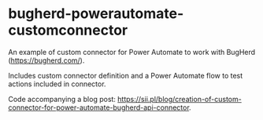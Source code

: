 # bugherd-powerautomate-customconnector

An example of custom connector for Power Automate to work with BugHerd (https://bugherd.com/). 

Includes custom connector definition and a Power Automate flow to test actions included in connector.

Code accompanying a blog post: https://sii.pl/blog/creation-of-custom-connector-for-power-automate-bugherd-api-connector.
